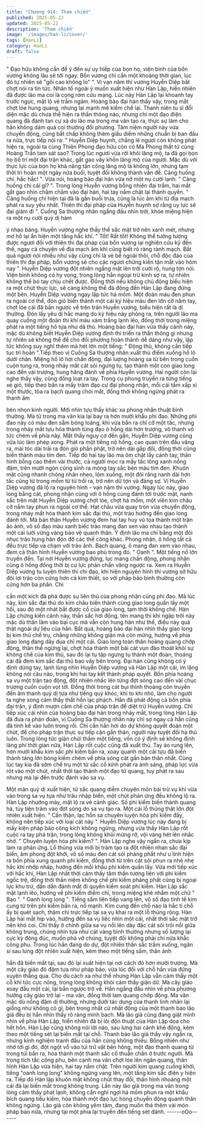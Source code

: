```yaml
---
title: "Chương 914: Tham chiến"
published: 2025-05-22
updated: 2025-05-22
description: 'Tham chiến'
image: '/images/han-li/cover/'
tags: [HanLi]
category: HanLi
draft: false
---
```


" Đạo hữu không cần để ý đến sự uy hiếp của bọn họ, viện binh
của bổn vương không lâu sẽ tới ngay. Bổn vương chỉ cần một
khoảng thời gian, lúc đó tự nhiên sẽ "gối cao không lo" ". Vị vạn
năm thi vương Huyễn Diệp bất chợt nói ra tin tức.
Nhân tố ngoài ý muốn xuất hiện như Hàn Lập, hiển nhiên đã
được lão ma coi là cọng rơm cứu mạng. Lúc này Hàn Lập lại
khoanh tay trước ngực, mặt lộ vẻ trầm ngâm. Hoàng bào đại hán
thấy vậy, trong mắt chợt lóe hung quang, nhưng lại mạnh mẽ
kiềm chế lại. Thanh niên tu sĩ đối diện mặc dù chưa thể hiện ra
thần thông nào, nhưng chỉ một đạo điện quang đã đánh tan cự xà
do lão ma trong ma vân tạo ra, thực sự làm cho hắn không dám
quá coi thường đối phương.
Tâm niệm người này vừa chuyển động, cũng bất chấp không
thèm giấu diếm những chuẩn bị ban đầu ra nữa, trực tiếp nói ra: "
Huyễn Diệp huynh, chẳng lẽ ngươi còn không phát hiện ra, ngoài
ta cùng Thiên Phong đạo hữu còn có Ma Phong thất tử cùng
Hoàng Trần tam sát sao? Trong lúc ngươi vừa rời khỏi lăng mộ, ta
đã gọi bọn họ bố trí một đại trận khác, gắt gao vây khốn lăng mộ
của ngươi. Mặc dù với thực lực của bọn họ khả năng tấn công
lăng mộ là không lớn, nhưng tạm thời trì hoãn một ngày nửa buổi,
tuyệt đối không thành vấn đề. Càng huống chi. hắc hắc! ". Vừa
nói, hoàng bào đại hán vừa nở một nụ cười lạnh.
" Càng huống chi cái gì? ". Trong lòng Huyễn vương bỗng nhiên
đại trầm, hai mắt gắt gao nhìn chằm chằm vào đại hán, hai tay
nắm chặt lại thành quyền.
" Càng huống chi hiện tại đã là gần buổi trưa, cũng là lúc âm khí
từ địa mạch phát ra suy yếu nhất. Thiên thi đại pháp của Huyễn
huynh sợ rằng uy lực sẽ đại giảm đi ". Cuồng Sa thượng nhân
ngẩng đầu nhìn trời, khóe miệng hiện ra một nụ cười quỷ dị hàm

ý nhạo báng.
Huyễn vương nghe thấy thế sắc mặt trở nên xanh mét, nhưng mơ
hồ lại ẩn hiện một tầng hắc khí.
" Tốt! Rất tốt! Không thể tưởng tượng được ngươi đối với thiên thi
đại pháp của bổn vương lại nghiên cứu kỹ đến thế, ngay cả
chuyện về địa mạch âm khí cũng biết rõ ràng rành mạch. Bất quá
ngươi nói nhiều như vậy cũng chỉ là vẻ bề ngoài thôi, chỗ độc đáo
của thiên thi đại pháp, bổn vương sẽ cho các ngươi chứng kiến
tận mắt vào hôm nay ". Huyễn Diệp vương đột nhiên ngẩng mặt
lên trời cười rộ, hung tợn nói.
Viện binh không có hy vọng, trong lòng hắn ngoại trừ kinh sợ ra,
tự nhiên không thể bó tay chịu chết được. Đồng thời nếu không
chủ động biểu hiện ra một chút thực lực, sẽ càng không thể đả
động đến Hàn Lập đang đứng một bên. Huyễn Diệp vương ngay
lập tức há mồm. Một đoàn máu đen phun ra ngoài cơ thể, đón gió
biến thành một cái ký hiệu màu đen lớn cỡ nắm tay, chợt lóe cái
đã bắn ngược về trên trán Huyễn vương, biểu hiện rất là dị
thường.
Đón lấy yêu dị hắc mang do ký hiệu này phóng ra, trên người lão
ma quay cuồng một đoàn thi khí màu xám trắng lạnh lẽo, đồng
thời trong miệng phát ra một tiếng hô tựa như dã thú. Hoàng bào
đại hán vừa thấy cảnh này, mặc dù không biết Huyễn Diệp vương
định thi triển ra thần thông gì nhưng tự nhiên sẽ không thể để cho
đối phương hoàn thành dễ dàng như vậy, lập tức không suy nghĩ
thêm mà hét lớn một tiếng:
" Động thủ, không cần tiếp tục trì hoãn ".Tiếp theo vị Cuồng Sa
thượng nhân xuất thủ điểm xuống hồ lô dưới chân.
Miệng hồ lô hơi chấn động, đại lượng hoàng sa từ bên trong cuồn
cuộn tung ra, trong nháy mắt cát sỏi ngưng tụ, tạo thành một con
giao long cao đến vài trượng, hung hăng đánh về phía Huyễn
vương. Hai người còn lại nghe thấy vậy, cũng đồng loạt ra tay.
Trong cụ phong truyền ra từng tiếng xé gió, tiếp theo bắn ra mấy
trăm đạo cự đại phong nhận, mỗi cái tầm xấp xỉ một thước, tỏa ra
bạch quang chói mắt, đồng thời không ngừng phát ra thanh âm

bén nhọn kinh người. Mới nhìn tựu thấy khác xa phong nhận
thuật bình thường.
Mà từ trong ma vân kia lại bay ra hơn mười khẩu phi đao. Những
phi đao này có màu đen sẫm bóng loáng, khi vừa bắn ra chĩ cỡ
một tấc, nhưng trong nháy mắt tựu hóa thành từng đạo ô hồng
dài hơn trượng, vô thanh vô tức chém về phía này. Mắt thấy nguy
cơ đến gần, Huyễn Diệp vương cũng vừa lúc làm phép xong.
Phát ra một tiếng nộ hống, cao quan trên đầu văng ra, mái tóc dài
trải ra đón gió phần phật, trở nên dài gấp đôi, đồng thời cũng biến
thành màu tím đen. Tiếp đó hai tay lão ma ôm chặt lấy cánh tay,
thân hình bỗng cao thêm vài thước, cả người mọc ra mấy tấc
lông xanh nồng đậm, trên mười ngón cũng sinh ra móng tay sắc
bén màu tím đen. Khuôn mặt cũng nhanh chóng nhăn nheo, lõm
xuống, một đôi răng nanh dài hơn tấc cũng từ trong mồm từ từ
trồi ra, trở nên dữ tợn và đáng sợ.
Vị Huyễn Diệp vương đã lộ ra nguyên hình - vạn năm thi vương.
Ngay lúc này, giao long bằng cát, phong nhận cùng với ô hồng
cùng đánh tới trước mặt, nanh sắc trên mặt Huyễn Diệp vương
chợt lóe, chợt há mồm, một viên kim châu cỡ nắm tay phun ra
ngoài cơ thể. Hạt châu vừa quay tròn vừa chuyển động, trong
nháy mắt hóa thành kim sắc đại thủ, một trảo hướng đến giao
long đánh tới. Mà bản thân Huyễn vương đem hai tay huy vũ tọa
thành một trận ảo ảnh, vô số đạo màu xanh biếc trảo mang đan
xen vào nhau tạo thành một cái lưới vững vàng bảo vệ quanh
thân.
Ý định lão ma chỉ bằng một đôi nhục trảo hung hãn đón đỡ các
thế công khác. Phong nhận, ô hồng tất cả đều trực tiếp va chạm
với trảo ảnh. Bạch quang, ô mang đan xem vào nhau, đem cả
thân hình Huyễn vương bao phủ trong đó. " Oanh ". Một tiếng nổ
lớn truyền đến. Tại nơi Huyễn vương đứng, lục mang chấn động,
phong nhận cùng ô hồng đồng thời bị cự lực phản chấn văng
ngược ra.
Xem ra Huyễn Diệp vương tu luyện thiên thi chi đạo, khi hiện
nguyên hình thi vương sở hữu đôi lợi trảo còn cứng hơn cả kim
thiết, so với pháp bảo bình thường còn cứng hơn ba phần. Chỉ

cần một kích đã phá được sự liên thủ của phong nhận cùng phi
đao. Mà lúc này, kim sắc đại thủ do kim châu biến thành cùng
giao long quấn lấy một hồi, sau đó một nhát bắt được cổ của giao
long, tạm thời khống chế.
Hàn Lập chứng kiến cảnh này, thần sắc hơi động, tên mang thi
khí ngập trời này mặc dù thân lâm vào bại cục mà vẫn còn hung
hãn như thế, điều này quả thật ngoài dự liệu của hắn. Bất quá,
hoàng bào đại hán nhìn thấy giao long bị kim thủ chế trụ, chẳng
những không giận mà còn mừng, hướng về phía giao long đang
dãy dụa chỉ một cái.
Giao long toàn thân hoàng quang chớp động, thân thể ngừng lại,
chợt hóa thành một bãi cát vụn đào thoát khỏi sự không chế của
kim thủ, sau đó lại tụ tập ngưng tụ thành một đoàn, thoáng cái đã
đem kim sắc đại thủ bao vây bên trong. Đại hán cũng không có ý
định dừng tay, lạnh lùng nhìn Huyễn Diệp vương và Hàn Lập một
cái, im lặng không nói câu nào, trong khi hai tay kết thành pháp
quyết. Bốn phía hoàng sa vụ một trận tao động, đột nhiên nhấc
lên từng đợt sóng cao đến vài chục trượng cuồn cuộn vọt tới.
Đồng thời trong cát bụi thỉnh thoảng còn truyền đến âm thanh quỷ
dị tựa như tiếng quỷ khóc, khi to khi nhỏ, làm cho người ta nghe
xong cảm thấy thất hồn lạc phách. Hắn đã phát động cả bốn phía
đại trận, ý định mượn cấm chế của pháp trận để diệt trừ Huyễn
vương.
Chỉ tiếp xúc cái nhìn của hoàng bào đại hán trong nháy mắt, trong
lòng Hàn Lập đã đưa ra phán đoán, vị Cuồng Sa thượng nhân
này chỉ sợ ngay cả hắn cũng đã tính kế vào luôn trong rồi. Chỉ
cần hắn hơi do dự không quyết đoán một chút, để cho pháp trận
thực sự tiếp cận gần thân, người này tuyệt đối hạ thủ luôn.
Trong lòng tức giận chửi thầm một tiếng, vốn có ý định sẽ không
định lãng phí thời gian nữa, Hàn Lập rốt cuộc cũng đã xuất thủ.
Tay áo rung lên, hơn mười khẩu kim sắc phi kiếm bắn ra, xoay
quanh một cái tựu đã biến thành tảng lớn bóng kiếm chém về
phía sóng cát gần bản thân nhất. Cùng lúc tay kia đã sớm chế trụ
một tử sắc cổ kính phát ra ánh sáng, pháp lực vừa rót vào một
chút, nhất thời tạo thành một đạo tử quang, tuy phát ra sau nhưng
mà lại đến trước đánh vào sa vụ.

Một màn quỷ dị xuất hiện, tử sắc quang diễm chuyên môn bài trừ
vụ khí vừa vào trong sa vụ tựa như trâu nhập biển, một chút phản
ứng đều không lộ ra. Hàn Lập nhướng mày, mặt lộ ra vẻ cảnh
giác. Số phi kiếm biến thành quang hà, tùy tiện trảm vào đợt sóng
do sa vụ tạo ra. Một cái lỗ thủng thật lớn đột nhiên xuất hiện.
" Cẩn thận, lạc hồn sa chuyên luyện hóa phi kiếm đấy, không nên
tiếp xúc với loại cát này ". Huyễn Diệp vương lúc này đang bị mấy
kiện pháp bảo công kích không ngừng, nhưng vừa thấy Hàn Lập
rốt cuộc ra tay phá trận, trong lòng không khỏi mừng rỡ, vội vàng
hét lên nhắc nhở.
" Chuyên luyện hóa phi kiếm? ". Hàn Lập nghe vậy ngẩn ra, chưa
kịp làm ra phản ứng.
Lỗ thủng vừa mới bị trảm tạo ra đột nhiên nhan sắc đại biến, âm
phong đột khởi, vô số màu đen cát sỏi phảng phất như u linh hiện
ra bốn phía xung quanh phi kiếm, đồng thời từ trên cát sỏi phun
ra nhè nhẹ hắc khí nhớp nháp, hướng đến mỗi khẩu phi kiếm
quấn lấy. Vừa mới tiếp xúc với hắc khí, Hàn Lập nhất thời cảm
thấy tâm thần tương liên với phi kiếm ngốc trệ, đồng thời thần
niệm khống chế phi kiếm phảng phất cũng bị ngoại lực khu trừ,
dần dần đánh mất đi quyền kiểm soát phi kiếm.
Hàn Lập sắc mặt lạnh lẽo, hướng về phi kiếm điểm chỉ, trong
miệng khẽ nhẩm một chữ " Bạo ". " Oanh long long ". Tiếng sấm
liên tiếp vang lên, vô số đạo tinh tế kim cung từ trên phi kiếm bắn
ra, nổ mạnh.
Kim cung đến chỗ nào là hắc ti chỗ ấy bị quét sạch, thậm chí trực
tiếp tại sa vụ khai ra một lỗ thủng rộng. Hàn Lập hai mắt híp vào,
hướng đến sa vụ liếc nhìn một cái, nhất thời sắc mặt trở nên khó
coi. Chỉ thấy ở chính giữa sa vụ nổi lên dày đặc cát sỏi trôi nổi
giữa không trung, chúng nhìn tựa như cát vàng bình thường
nhưng số lượng lại cực kỳ đông đúc, muốn phá vỡ chúng, tuyệt
đối không phải chỉ nửa khắc công phu.
Trong lúc hắn đang do dự, đột nhiên thần sắc trầm xuống, ngân sí
sau lưng đột nhiên xuất hiện, kèm theo một tiếng sấm, thân ảnh

hắn đã biến mất tại, sau đó lại xuất hiện tại nơi cách đó hơn mười
trượng. Mà một cây giáo đỏ đậm tựa như pháp bảo, vừa lúc đối
với chỗ hắn vừa đứng xuyên thẳng qua. Cho dù cách xa như thế
nhưng Hàn Lập vẫn cảm thấy một cỗ khí tức cực nóng, trong lòng
không khỏi cảm thấy giận dữ. Mà cây giáo xoay đầu một cái, lại
bắn ngược trở về.
Hắn ngẩng đầu nhìn về phía phương hướng cây giáo trở lại – ma
vân, đồng thời lam quang chớp động. Ma vân mặc dù nồng đậm
dị thường, nhưng dưới tác dụng của thanh linh nhãn lại giống như
không có gì, bên trong nhất cử nhất động của một thanh bào lão
giả đều bị hắn nhìn thấy rõ ràng minh bạch.
Mà lão giả cũng đang giật mình nhìn về phía Hàn Lập, hiển nhiên
đã bị lôi độn thuật của Hàn Lập dọa cho hết hồn. Hàn Lập cũng
không nói lời nào, sau lưng hai cánh khẽ động, kèm theo một
tiếng sét lại biến mất tại chỗ. Thanh bào lão giả thấy vậy ngẩn ra,
nhưng kinh nghiệm tranh đấu của hắn cũng không thiếu. Bỗng
nhiên như nhớ tới gì đó, đột ngột vỗ vào túi trữ vật bên hông, một
đạo thanh quang từ trong túi bắn ra, hóa thành một thanh sắc cổ
thuẫn chắn ở trước người.
Mà trong tích tắc công phu, bên cạnh ma vân chợt lóe lên ngân
quang, thân hình Hàn Lập vừa hiện, hai tay nắm chặt. Trên người
kim quang cuồng khởi, tiếng "oanh long long" không ngừng vang
lên, một tầng kim sắc điện y hiện ra. Tiếp đó Hàn lập khuôn mặt
không chút thay đổi, thân hình nhoáng một cái đã lại biến mất
trong không trung.
Lần này lão giả trong ma vân trong lòng cảm thấy phát lạnh,
không cần nghĩ ngợi há mồm phun ra một khẩu bích quang tiểu
kiếm, hóa thành một đạo lục hòng chuyển động quanh thân không
ngừng. Lão giả còn không yêm tâm, đang muốn thả thêm vài món
pháp bảo nữa, nhưng tại một phía lại truyền đến tiếng sét đánh.
------oOo------
